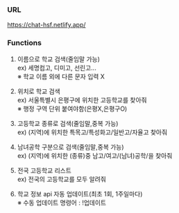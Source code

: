 ### URL
https://chat-hsf.netlify.app/

### Functions
1. 이름으로 학교 검색(줄임말 가능)   
ex) 세명컴고, 디미고, 선린고...   
※ 학교 이름 외에 다른 문자 입력 X

2. 위치로 학교 검색   
ex) 서울특별시 은평구에 위치한 고등학교를 찾아줘   
※ 행정 구역 단위 붙여야함(은평X,은평구O)

3. 고등학교 종류로 검색(줄임말,중복 가능)   
ex) (지역)에 위치한 특목고/특성화고/일반고/자율고 찾아줘   

4. 남녀공학 구분으로 검색(줄임말,중복 가능)   
ex) (지역)에 위치한 (종류)중 남고/여고/(남녀)공학/을 찾아줘   

5. 전국 고등학교 리스트   
ex) 전국의 고등학교를 모두 알려줘   

6. 학교 정보 api 자동 업데이트(최초 1회, 1주일마다)   
※ 수동 업데이트 명령어 : !업데이트